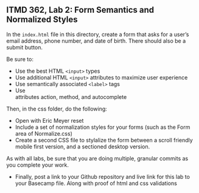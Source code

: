 ## ITMD 362, Lab 2: Form Semantics and Normalized Styles

In the `index.html` file in this directory, create a form that asks for
a user’s email address, phone number, and date of birth. There should also be a submit button.

Be sure to:

* Use the best HTML `<input>` types
* Use additional HTML `<input>` attributes to maximize user experience
* Use semantically associated `<label>` tags
* Use <form> attributes action, method, and autocomplete

Then, in the css folder, do the following:

* Open with Eric Meyer reset
* Include a set of normalization styles for your forms (such as the Form area of Normalize.css)
* Create a second CSS file to stylalize the form between a scroll friendly mobile first version, and a sectioned desktop version. 

As with all labs, be sure that you are doing multiple, granular commits as you
complete your work.

* Finally, post a link to your Github repository and live link for this lab to your Basecamp file. Along 
with proof of html and css validations
